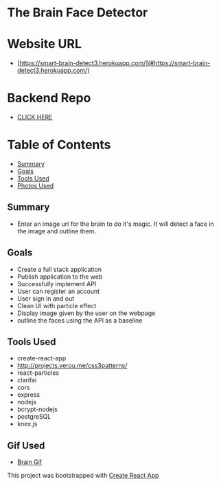 # The Brain Face Detector

# Website URL
- [https://smart-brain-detect3.herokuapp.com/](#https://smart-brain-detect3.herokuapp.com/)

# Backend Repo

- [CLICK HERE](#https://github.com/mrtrpak/brainBackEnd)

# Table of Contents

- [Summary](#Summary)
- [Goals](#Goals)
- [Tools Used](#Tools-Used)
- [Photos Used](#Gif-Used)

## Summary

- Enter an image url for the brain to do it's magic. It will detect a face in the image and outline them.

## Goals

- Create a full stack application
- Publish application to the web
- Successfully implement API
- User can register an account
- User sign in and out
- Clean UI with particle effect
- Display image given by the user on the webpage
- outline the faces using the API as a baseline

## Tools Used

- create-react-app
- http://projects.verou.me/css3patterns/
- react-particles
- clarifai
- cors
- express
- nodejs
- bcrypt-nodejs
- postgreSQL
- knex.js

## Gif Used

- [Brain Gif](#https://media.giphy.com/media/l41m04gr7tRet7Uas/giphy.gif)




This project was bootstrapped with [Create React App](https://github.com/facebook/create-react-app)